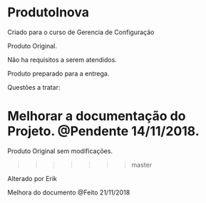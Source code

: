 # ProdutoInova
Criado para o curso de Gerencia de Configuração

Produto Original.

Não ha requisitos a serem atendidos.

Produto preparado para a entrega.

Questões a tratar:

Melhorar a documentação do Projeto. @Pendente 14/11/2018.
=======
Produto Original sem modificações.

>>>>>>> master

Alterado por Erik

Melhora do documento @Feito 21/11/2018
